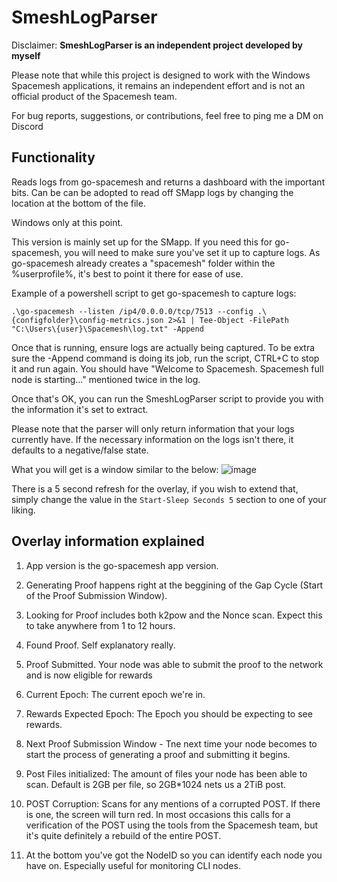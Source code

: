 # SmeshLogParser
Disclaimer:
**SmeshLogParser is an independent project developed by myself**

Please note that while this project is designed to work with the Windows Spacemesh applications, it remains an independent effort and is not an official product of the Spacemesh team.

For bug reports, suggestions, or contributions, feel free to ping me a DM on Discord

Functionality
-
Reads logs from go-spacemesh and returns a dashboard with the important bits. Can be can be adopted to read off SMapp logs by changing the location at the bottom of the file.

Windows only at this point.

This version is mainly set up for the SMapp. If you need this for go-spacemesh, you will need to make sure you've set it up to capture logs. As go-spacemesh already creates a "spacemesh" folder within the %userprofile%, it's best to point it there for ease of use. 

Example of a powershell script to get go-spacemesh to capture logs:

```.\go-spacemesh --listen /ip4/0.0.0.0/tcp/7513 --config .\{configfolder}\config-metrics.json 2>&1 | Tee-Object -FilePath "C:\Users\{user}\Spacemesh\log.txt" -Append```

Once that is running, ensure logs are actually being captured. To be extra sure the -Append command is doing its job, run the script, CTRL+C to stop it and run again. You should have "Welcome to Spacemesh. Spacemesh full node is starting..." mentioned twice in the log.

Once that's OK, you can run the SmeshLogParser script to provide you with the information it's set to extract.

Please note that the parser will only return information that your logs currently have. If the necessary information on the logs isn't there, it defaults to a negative/false state.

What you will get is a window similar to the below:
![image](https://github.com/Dumraden/SmeshLogParser/assets/140160132/26074ee3-a0f3-4199-b37b-e5a8a6d9fec6)


There is a 5 second refresh for the overlay, if you wish to extend that, simply change the value in the ```Start-Sleep Seconds 5``` section to one of your liking.

Overlay information explained
-
1. App version is the go-spacemesh app version.
2. Generating Proof happens right at the beggining of the Gap Cycle (Start of the Proof Submission Window).
3. Looking for Proof includes both k2pow and the Nonce scan. Expect this to take anywhere from 1 to 12 hours.
4. Found Proof. Self explanatory really.
5. Proof Submitted. Your node was able to submit the proof to the network and is now eligible for rewards

6. Current Epoch: The current epoch we're in.
7. Rewards Expected Epoch: The Epoch you should be expecting to see rewards. 
8. Next Proof Submission Window - Tne next time your node becomes to start the process of generating a proof and submitting it begins.

9. Post Files initialized: The amount of files your node has been able to scan. Default is 2GB per file, so 2GB*1024 nets us a 2TiB post.
10. POST Corruption: Scans for any mentions of a corrupted POST. If there is one, the screen will turn red. In most occasions this calls for a verification of the POST using the tools from the Spacemesh team, but it's quite definitely a rebuild of the entire POST.

11. At the bottom you've got the NodeID so you can identify each node you have on. Especially useful for monitoring CLI nodes.





